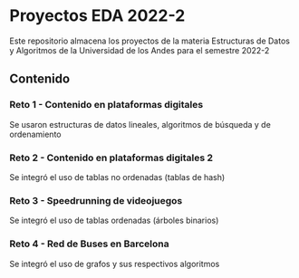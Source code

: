 # Proyectos EDA 2022-2

Este repositorio almacena los proyectos de la materia Estructuras de Datos y Algoritmos de la Universidad de los Andes para el semestre 2022-2

## Contenido 

### Reto 1 - Contenido en plataformas digitales

Se usaron estructuras de datos lineales, algoritmos de búsqueda y de ordenamiento

### Reto 2 - Contenido en plataformas digitales 2

Se integró el uso de tablas no ordenadas (tablas de hash)

### Reto 3 - Speedrunning de videojuegos

Se integró el uso de tablas ordenadas (árboles binarios)

### Reto 4 - Red de Buses en Barcelona

Se integró el uso de grafos y sus respectivos algoritmos
